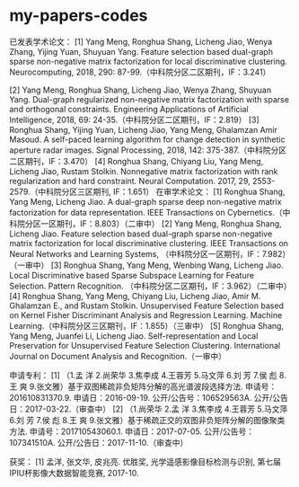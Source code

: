 # my-papers-codes
已发表学术论文：
[1]	Yang Meng, Ronghua Shang, Licheng Jiao, Wenya Zhang, Yijing Yuan, Shuyuan Yang. Feature selection based dual-graph sparse non-negative matrix factorization for local discriminative clustering. Neurocomputing, 2018, 290: 87-99.（中科院分区二区期刊，IF：3.241）

[2]	Yang Meng, Ronghua Shang, Licheng Jiao, Wenya Zhang, Shuyuan Yang. Dual-graph regularized non-negative matrix factorization with sparse and orthogonal constraints. Engineering Applications of Artificial Intelligence, 2018, 69: 24-35.（中科院分区二区期刊，IF：2.819）
[3]	Ronghua Shang, Yijing Yuan, Licheng Jiao, Yang Meng, Ghalamzan Amir Masoud. A self-paced learning algorithm for change detection in synthetic aperture radar images. Signal Processing, 2018, 142: 375-387.（中科院分区二区期刊，IF：3.470）
[4]	Ronghua Shang, Chiyang Liu, Yang Meng, Licheng Jiao, Rustam Stolkin. Nonnegative matrix factorization with rank regularization and hard constraint. Neural Computation. 2017, 29, 2553-2579.（中科院分区三区期刊, IF：1.651）
在审学术论文：
[1]	Ronghua Shang, Yang Meng, Licheng Jiao. A dual-graph sparse deep non-negative matrix factorization for data representation. IEEE Transactions on Cybernetics.（中科院分区一区期刊，IF：8.803）（二审中）
[2]	Yang Meng, Ronghua Shang, Licheng Jiao. Feature selection based dual-graph sparse non-negative matrix factorization for local discriminative clustering. IEEE Transactions on Neural Networks and Learning Systems, （中科院分区一区期刊，IF：7.982） （一审中）
[3]	Ronghua Shang, Yang Meng, Wenbing Wang, Licheng Jiao. Local Discriminative based Sparse Subspace Learning for Feature Selection. Pattern Recognition. （中科院分区二区期刊，IF：3.962）（二审中）
[4]	Ronghua Shang, Yang Meng, Chiyang Liu, Licheng Jiao, Amir M. Ghalamzan E., and Rustam Stolkin. Unsupervised Feature Selection based on Kernel Fisher Discriminant Analysis and Regression Learning. Machine Learning.（中科院分区三区期刊，IF：1.855）（三审中）
[5]	Ronghua Shang, Yang Meng, Juanfei Li, Licheng Jiao. Self-representation and Local Preservation for Unsupervised Feature Selection Clustering. International Journal on Document Analysis and Recognition.（一审中）

申请专利：
[1]	（1.孟 洋  2.尚荣华  3.焦李成  4.王蓉芳  5.马文萍  6.刘 芳  7.侯 彪   8.王 爽   9.张文雅）基于双图稀疏非负矩阵分解的高光谱波段选择方法. 申请号：201610831370.9. 申请日：2016-09-19. 公开/公告号：106529563A. 公开/公告日：2017-03-22.（审查中）
[2]	（1.尚荣华  2.孟 洋  3.焦李成  4.王蓉芳  5.马文萍  6.刘 芳  7.侯 彪   8.王 爽   9.张文雅）基于稀疏正交的双图非负矩阵分解的图像聚类方法. 申请号：201710543060.1. 申请日：2017-07-05. 公开/公告号：107341510A. 公开/公告日：2017-11-10.（审查中）

获奖：
[1]	孟洋, 张文华, 皮兆亮. 优胜奖, 光学遥感影像目标检测与识别, 第七届IPIU杯影像大数据智能竞赛, 2017-10. 
